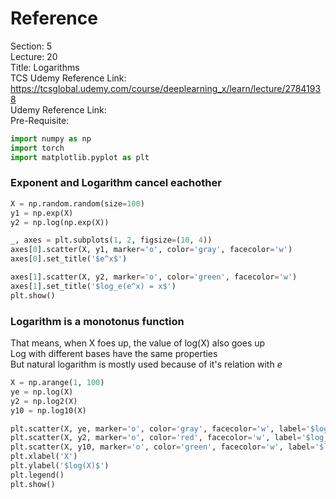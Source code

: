 # Reference

Section: 5 \
Lecture: 20 \
Title: Logarithms \
TCS Udemy Reference Link: https://tcsglobal.udemy.com/course/deeplearning_x/learn/lecture/27841938 \
Udemy Reference Link: \
Pre-Requisite:

```python
import numpy as np
import torch
import matplotlib.pyplot as plt
```

### Exponent and Logarithm cancel eachother

```python
X = np.random.random(size=100)
y1 = np.exp(X)
y2 = np.log(np.exp(X))

_, axes = plt.subplots(1, 2, figsize=(10, 4))
axes[0].scatter(X, y1, marker='o', color='gray', facecolor='w')
axes[0].set_title('$e^x$')

axes[1].scatter(X, y2, marker='o', color='green', facecolor='w')
axes[1].set_title('$log_e(e^x) = x$')
plt.show()
```

### Logarithm is a monotonus function

That means, when X foes up, the value of log(X) also goes up \
Log with different bases have the same properties \
But natural logarithm is mostly used because of it's relation with $e$

```python
X = np.arange(1, 100)
ye = np.log(X)
y2 = np.log2(X)
y10 = np.log10(X)

plt.scatter(X, ye, marker='o', color='gray', facecolor='w', label='$log_e$')
plt.scatter(X, y2, marker='o', color='red', facecolor='w', label='$log_2$')
plt.scatter(X, y10, marker='o', color='green', facecolor='w', label='$log_{10}$')
plt.xlabel('X')
plt.ylabel('$log(X)$')
plt.legend()
plt.show()
```